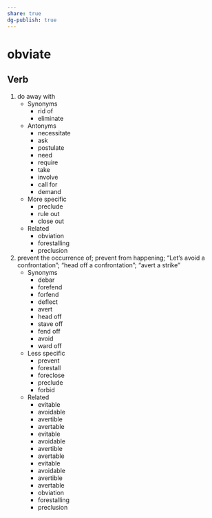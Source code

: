 ```yaml
---
share: true
dg-publish: true
---
```

# obviate


## Verb

1. do away with
	- Synonyms
		- rid of
		- eliminate
	- Antonyms
		- necessitate
		- ask
		- postulate
		- need
		- require
		- take
		- involve
		- call for
		- demand
	- More specific
		- preclude
		- rule out
		- close out
	- Related
		- obviation
		- forestalling
		- preclusion
2. prevent the occurrence of; prevent from happening; “Let’s avoid a confrontation”; “head off a confrontation”; “avert a strike”
	- Synonyms
		- debar
		- forefend
		- forfend
		- deflect
		- avert
		- head off
		- stave off
		- fend off
		- avoid
		- ward off
	- Less specific
		- prevent
		- forestall
		- foreclose
		- preclude
		- forbid
	- Related
		- evitable
		- avoidable
		- avertible
		- avertable
		- evitable
		- avoidable
		- avertible
		- avertable
		- evitable
		- avoidable
		- avertible
		- avertable
		- obviation
		- forestalling
		- preclusion

